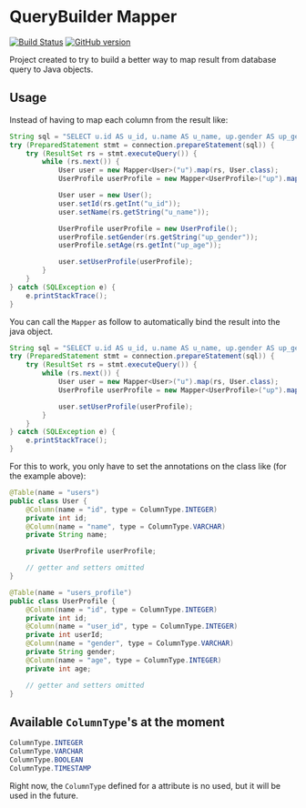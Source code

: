 # QueryBuilder Mapper
[![Build Status](https://travis-ci.org/augustoccesar/QueryBuilder-Mapper.svg?branch=master)](https://travis-ci.org/augustoccesar/QueryBuilder-Mapper)
[![GitHub version](https://badge.fury.io/gh/augustoccesar%2FQueryBuilder-Mapper.svg)](https://badge.fury.io/gh/augustoccesar%2FQueryBuilder-Mapper)

Project created to try to build a better way to map result from database query
to Java objects.

## Usage
Instead of having to map each column from the result like:
```java
String sql = "SELECT u.id AS u_id, u.name AS u_name, up.gender AS up_gender, up.age AS up_age FROM users u INNER JOIN users_profile up ON u.id = up.user_id WHERE u.id = 1"
try (PreparedStatement stmt = connection.prepareStatement(sql)) {
    try (ResultSet rs = stmt.executeQuery()) {
        while (rs.next()) {
            User user = new Mapper<User>("u").map(rs, User.class);
            UserProfile userProfile = new Mapper<UserProfile>("up").map(rs, UserProfile.class);

            User user = new User();
            user.setId(rs.getInt("u_id"));
            user.setName(rs.getString("u_name"));

            UserProfile userProfile = new UserProfile();
            userProfile.setGender(rs.getString("up_gender"));
            userProfile.setAge(rs.getInt("up_age"));

            user.setUserProfile(userProfile);
        }
    }
} catch (SQLException e) {
    e.printStackTrace();
}
```

You can call the `Mapper` as follow to automatically bind the result into the java object.
```java
String sql = "SELECT u.id AS u_id, u.name AS u_name, up.gender AS up_gender, up.age AS up_age FROM users u INNER JOIN users_profile up ON u.id = up.user_id WHERE u.id = 1"
try (PreparedStatement stmt = connection.prepareStatement(sql)) {
    try (ResultSet rs = stmt.executeQuery()) {
        while (rs.next()) {
            User user = new Mapper<User>("u").map(rs, User.class);
            UserProfile userProfile = new Mapper<UserProfile>("up").map(rs, UserProfile.class);

            user.setUserProfile(userProfile);
        }
    }
} catch (SQLException e) {
    e.printStackTrace();
}
```

For this to work, you only have to set the annotations on the class like (for the example above):
```java
@Table(name = "users")
public class User {
    @Column(name = "id", type = ColumnType.INTEGER)
    private int id;
    @Column(name = "name", type = ColumnType.VARCHAR)
    private String name;

    private UserProfile userProfile;

    // getter and setters omitted
}
```
```java
@Table(name = "users_profile")
public class UserProfile {
    @Column(name = "id", type = ColumnType.INTEGER)
    private int id;
    @Column(name = "user_id", type = ColumnType.INTEGER)
    private int userId;
    @Column(name = "gender", type = ColumnType.VARCHAR)
    private String gender;
    @Column(name = "age", type = ColumnType.INTEGER)
    private int age;

    // getter and setters omitted
}
```

## Available `ColumnType`'s at the moment
```java
ColumnType.INTEGER
ColumnType.VARCHAR
ColumnType.BOOLEAN
ColumnType.TIMESTAMP
```
Right now, the `ColumnType` defined for a attribute is no used, but it will be used in the future.